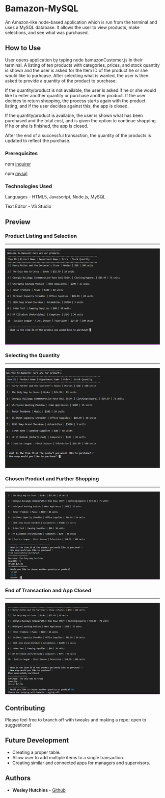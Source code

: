 # Bamazon-MySQL

An Amazon-like node-based application which is run from the terminal and uses a MySQL database. It allows the user to view products, make selections, and see what was purchased.


## How to Use

User opens application by typing node bamazonCustomer.js in their terminal. A listing of ten products with categories, prices, and stock quantity is shown and the user is asked for the Item ID of the product he or she would like to purhcase. After selecting what is wanted, the user is then asked to provide a quantity of the product to purchase.

If the quantity/product is not available, the user is asked if he or she would like to enter another quantity or purchase another product. If the user decides to return shopping, the process starts again with the product listing, and if the user decides against this, the app is closed.

If the quantity/product is available, the user is shown what has been purchased and the total cost, and is given the option to continue shopping. If he or she is finished, the app is closed.

After the end of a successful transaction, the quantity of the products is updated to reflect the purchase.


### Prerequisites

npm [inquirer](https://www.npmjs.com/package/inquirer)

npm [mysql](https://www.npmjs.com/package/mysql)


### Technologies Used

Languages - HTML5, Javascript, Node.js, MySQL

Text Editor - VS Studio


## Preview

### Product Listing and Selection
- - - -
<img src="screenshots/Bamazon1.PNG"/>

### Selecting the Quantity
- - - -
<img src="screenshots/Bamazon2.PNG"/>

### Chosen Product and Further Shopping
- - - -
<img src="screenshots/Bamazon3.PNG"/>

### End of Transaction and App Closed
- - - -
<img src="screenshots/Bamazon4.PNG"/>


## Contributing

Please feel free to branch off with tweaks and making a repo; open to suggestions!


## Future Development

* Creating a proper table.
* Allow user to add multiple items to a single transaction.
* Creating similar and connected apps for managers and supervisors.


## Authors

* **Wesley Hutchins** - [Github](https://github.com/WesPres1990)